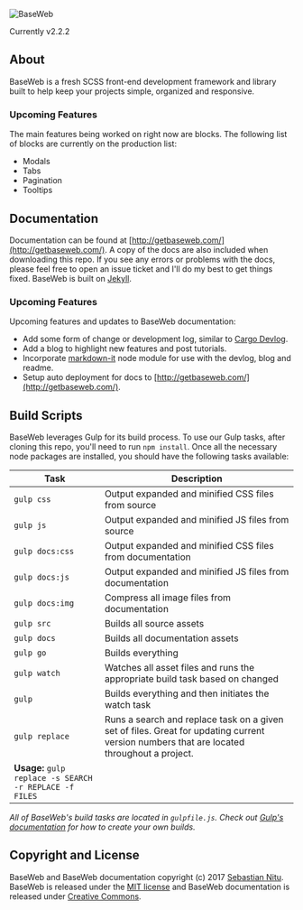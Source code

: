 ![BaseWeb](https://d3vv6lp55qjaqc.cloudfront.net/items/3N173I3s2s211E1q1e1N/baseweb-logo-readme.svg "BaseWeb")

Currently v2.2.2

## About
BaseWeb is a fresh SCSS front-end development framework and library built to help keep your projects simple, organized and responsive.

### Upcoming Features
The main features being worked on right now are blocks. The following list of blocks are currently on the production list:

* Modals
* Tabs
* Pagination
* Tooltips

## Documentation
Documentation can be found at [http://getbaseweb.com/](http://getbaseweb.com/). A copy of the docs are also included when downloading this repo. If you see any errors or problems with the docs, please feel free to open an issue ticket and I'll do my best to get things fixed. BaseWeb is built on [Jekyll](https://jekyllrb.com/).

### Upcoming Features
Upcoming features and updates to BaseWeb documentation:

* Add some form of change or development log, similar to [Cargo Devlog](http://cargocollective.com/devlog).
* Add a blog to highlight new features and post tutorials.
* Incorporate [markdown-it](https://www.npmjs.com/package/markdown-it) node module for use with the devlog, blog and readme.
* Setup auto deployment for docs to [http://getbaseweb.com/](http://getbaseweb.com/).

## Build Scripts

BaseWeb leverages Gulp for its build process. To use our Gulp tasks, after cloning this repo, you'll need to run `npm install`. Once all the necessary node packages are installed, you should have the following tasks available:

| Task | Description |
|------|-------------|
| `gulp css` | Output expanded and minified CSS files from source |
| `gulp js` | Output expanded and minified JS files from source |
| `gulp docs:css` | Output expanded and minified CSS files from documentation |
| `gulp docs:js` | Output expanded and minified JS files from documentation |
| `gulp docs:img` | Compress all image files from documentation |
| `gulp src` | Builds all source assets |
| `gulp docs` | Builds all documentation assets |
| `gulp go` | Builds everything |
| `gulp watch` | Watches all asset files and runs the appropriate build task based on changed |
| `gulp` | Builds everything and then initiates the watch task |
| `gulp replace` | Runs a search and replace task on a given set of files. Great for updating current version numbers that are located throughout a project.
**Usage:** `gulp replace -s SEARCH -r REPLACE -f FILES` |

*All of BaseWeb's build tasks are located in `gulpfile.js`. Check out [Gulp's documentation](http://gulpjs.com/) for how to create your own builds.*

## Copyright and License

BaseWeb and BaseWeb documentation copyright (c) 2017 [Sebastian Nitu](http://sebnitu.com). BaseWeb is released under the [MIT license](https://github.com/sebnitu/BaseWeb/blob/master/LICENSE) and BaseWeb documentation is released under [Creative Commons](https://github.com/sebnitu/BaseWeb/blob/master/docs/LICENSE).
